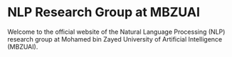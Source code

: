 # NLP Research Group at MBZUAI

Welcome to the official website of the Natural Language Processing (NLP) research group at Mohamed bin Zayed University of Artificial Intelligence (MBZUAI).

